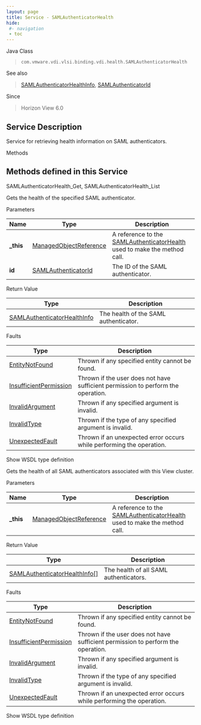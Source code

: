 ```yaml
---
layout: page
title: Service - SAMLAuthenticatorHealth
hide:
 #- navigation
 - toc
---
```


  
   
  



Java Class  
> `com.vmware.vdi.vlsi.binding.vdi.health.SAMLAuthenticatorHealth`

See also  
> [SAMLAuthenticatorHealthInfo](vdi.health.SAMLAuthenticatorHealth.SAMLAuthenticatorHealthInfo.md), [SAMLAuthenticatorId](vdi.entity.SAMLAuthenticatorId.md)

Since  
> Horizon View 6.0


  


## Service Description

Service for retrieving health information on SAML authenticators. 

Methods

Methods defined in this Service   
---  
SAMLAuthenticatorHealth_Get, SAMLAuthenticatorHealth_List  
  



Gets the health of the specified SAML authenticator. 

Parameters 

Name| Type| Description  
---|---|---  
**_this**| [ManagedObjectReference](vmodl.ManagedObjectReference.md)|  A reference to the [SAMLAuthenticatorHealth](vdi.health.SAMLAuthenticatorHealth.md) used to make the method call.   
**id**| [SAMLAuthenticatorId](vdi.entity.SAMLAuthenticatorId.md)|  The ID of the SAML authenticator.   
  
  


Return Value 

Type |  Description   
---|---  
[SAMLAuthenticatorHealthInfo](vdi.health.SAMLAuthenticatorHealth.SAMLAuthenticatorHealthInfo.md)| The health of the SAML authenticator.  
  


Faults 

Type |  Description   
---|---  
[EntityNotFound](vdi.fault.EntityNotFound.md)| Thrown if any specified entity cannot be found.  
[InsufficientPermission](vdi.fault.InsufficientPermission.md)| Thrown if the user does not have sufficient permission to perform the operation.  
[InvalidArgument](vdi.fault.InvalidArgument.md)| Thrown if any specified argument is invalid.  
[InvalidType](vdi.fault.InvalidType.md)| Thrown if the type of any specified argument is invalid.  
[UnexpectedFault](vdi.fault.UnexpectedFault.md)| Thrown if an unexpected error occurs while performing the operation.  
  
Show WSDL type definition

  
  
  



Gets the health of all SAML authenticators associated with this View cluster. 

Parameters 

Name| Type| Description  
---|---|---  
**_this**| [ManagedObjectReference](vmodl.ManagedObjectReference.md)|  A reference to the [SAMLAuthenticatorHealth](vdi.health.SAMLAuthenticatorHealth.md) used to make the method call.   
  


Return Value 

Type |  Description   
---|---  
[SAMLAuthenticatorHealthInfo[]](vdi.health.SAMLAuthenticatorHealth.SAMLAuthenticatorHealthInfo.md)| The health of all SAML authenticators.  
  


Faults 

Type |  Description   
---|---  
[EntityNotFound](vdi.fault.EntityNotFound.md)| Thrown if any specified entity cannot be found.  
[InsufficientPermission](vdi.fault.InsufficientPermission.md)| Thrown if the user does not have sufficient permission to perform the operation.  
[InvalidArgument](vdi.fault.InvalidArgument.md)| Thrown if any specified argument is invalid.  
[InvalidType](vdi.fault.InvalidType.md)| Thrown if the type of any specified argument is invalid.  
[UnexpectedFault](vdi.fault.UnexpectedFault.md)| Thrown if an unexpected error occurs while performing the operation.  
  
Show WSDL type definition

  
  
  
  
  
  
  
